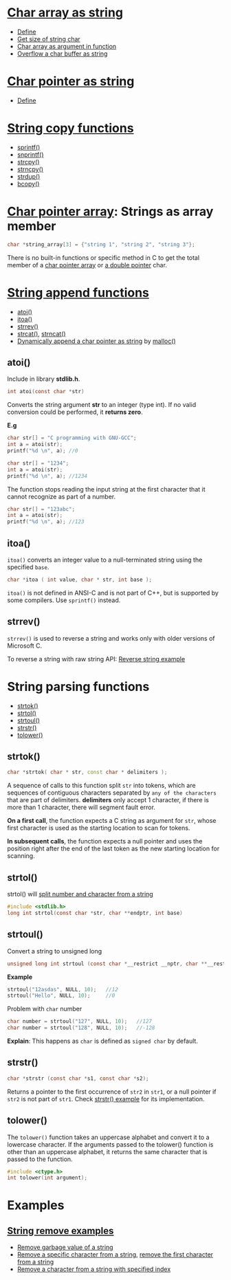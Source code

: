 # [Char array as string](Char%20array%20as%20string.md)

* [Define](Char%20array%20as%20string.md#define)
* [Get size of string char](Char%20array%20as%20string.md#get-size-of-string-char)
* [Char array as argument in function](Char%20array%20as%20string.md#char-array-as-argument-in-function)
* [Overflow a char buffer as string](Char%20array%20as%20string.md#overflow-a-char-buffer-as-string)

# [Char pointer as string](Char%20pointer%20as%20string.md)
* [Define](Char%20pointer%20as%20string.md#define)
# [String copy functions](String%20copy%20functions.md)

* [sprintf()](String%20copy%20functions.md#sprintf)
* [snprintf()](String%20copy%20functions.md#snprintf)
* [strcpy()](String%20copy%20functions.md#strcpy)
* [strncpy()](String%20copy%20functions.md#strncpy)
* [strdup()](String%20copy%20functions.md#strdup)
* [bcopy()](String%20copy%20functions.md#bcopy)

# [Char pointer array](../Array/Two%20dimension%20array%20on%20heap%20memory.md#create-a-char-pointer-with-row-stored-on-stack-memory-and-column-stored-on-heap-memory): Strings as array member

```c
char *string_array[3] = {"string 1", "string 2", "string 3"};
```
There is no built-in functions or specific method in C to get the total member of a [char pointer array](../Array/Two%20dimension%20array%20on%20heap%20memory.md#create-a-char-pointer-with-row-stored-on-stack-memory-and-column-stored-on-heap-memory) or [a double pointer](../../Physical%20layer/Memory/Pointer/Pointer%20to%20pointer.md) char.

# [String append functions](String%20append%20functions.md)

* [atoi()](#atoi)
* [itoa()](#itoa)
* [strrev()](#strrev)
* [strcat()](#String%20append%20functions.md#strcat), [strncat()](String%20append%20functions.md#strncat)
* [Dynamically append a char pointer as string](String%20append%20functions.md#dynamically-append-a-char-pointer-as-string) by [malloc()](../../Physical%20layer/Memory/Dynamic%20memory%20allocation/API.md#malloc)

## atoi()

Include in library **stdlib.h**.

```c
int atoi(const char *str)
```
Converts the string argument **str** to an integer (type int).  If no valid conversion could be performed, it **returns zero**.

**E.g**

```c
char str[] = "C programming with GNU-GCC";
int a = atoi(str);
printf("%d \n", a); //0
```   

```c
char str[] = "1234";
int a = atoi(str);
printf("%d \n", a); //1234
```

The function stops reading the input string at the first character that it cannot recognize as part of a number.

```c
char str[] = "123abc";
int a = atoi(str);
printf("%d \n", a); //123
```

## itoa()

``itoa()`` converts an integer value to a null-terminated string using the specified ``base``.

```c
char *itoa ( int value, char * str, int base );
```

``itoa()`` is not defined in ANSI-C and is not part of C++, but is supported by some compilers. Use ``sprintf()`` instead.

## strrev()

``strrev()`` is used to reverse a string and works only with older versions of Microsoft C.

To reverse a string with raw string API: [Reverse string example](https://github.com/TranPhucVinh/C/blob/master/Introduction/Data%20structure/String/String%20parsing%20examples.md#example-4)

# String parsing functions

* [strtok()](#strtok)
* [strtol()](#strtol)
* [strtoul()](#strtoul)
* [strstr()](#strstr)
* [tolower()](#tolower)

## strtok()

```cpp
char *strtok( char * str, const char * delimiters );
```

A sequence of calls to this function split ``str`` into tokens, which are sequences of contiguous characters separated by ``any of the characters`` that are part of delimiters. **delimiters** only accept 1 character, if there is more than 1 character, there will segment fault error.

**On a first call**, the function expects a C string as argument for ``str``, whose first character is used as the starting location to scan for tokens.

**In subsequent calls**, the function expects a null pointer and uses the position right after the end of the last token as the new starting location for scanning.

## strtol()

strtol() will [split number and character from a string](String%20parsing%20functions.md#strtol-split-number-and-character-from-a-string)

```c
#include <stdlib.h>
long int strtol(const char *str, char **endptr, int base)
```

## strtoul()

Convert a string to unsigned long

```c
unsigned long int strtoul (const char *__restrict __nptr, char **__restrict __endptr, int __base)
```
**Example**
```c
strtoul("12asdas", NULL, 10);   //12
strtoul("Hello", NULL, 10);     //0
```
Problem with ``char`` number
```c
char number = strtoul("127", NULL, 10);   //127
char number = strtoul("128", NULL, 10);   //-128
```

**Explain**: This happens as ``char`` is defined as ``signed char`` by default. 

## strstr()

```c
char *strstr (const char *s1, const char *s2);
```

Returns a pointer to the first occurrence of ``str2`` in ``str1``, or a null pointer if ``str2`` is not part of ``str1``. Check [strstr() example](strstr()%20examples.md) for its implementation.

## tolower()

The ``tolower()`` function takes an uppercase alphabet and convert it to a lowercase character. If the arguments passed to the tolower() function is other than an uppercase alphabet, it returns the same character that is passed to the function.

```c
#include <ctype.h>
int tolower(int argument);
```

# Examples

## [String remove examples](String%20remove%20examples.md)

* [Remove garbage value of a string](String%20remove%20examples.md#remove-garbage-value-of-a-string)
* [Remove a specific character from a string](String%20remove%20examples.md#remove-a-specific-character-from-a-string), [remove the first character from a string](String%20remove%20examples.md#remove-the-first-character-from-a-string)
* [Remove a character from a string with specified index](String%20remove%20examples.md#remove-a-character-from-a-string-with-specified-index)
